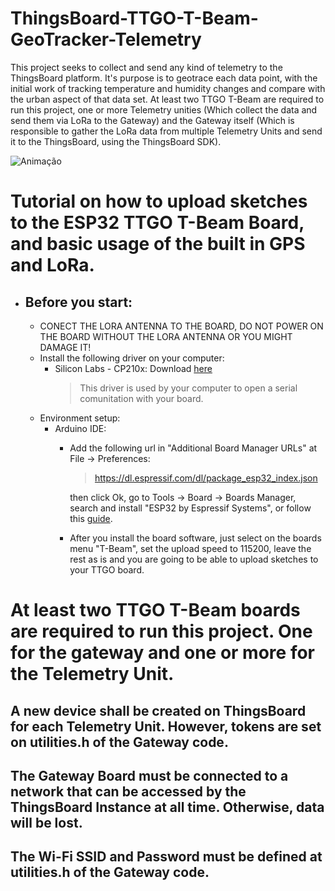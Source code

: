 # ThingsBoard-TTGO-T-Beam-GeoTracker-Telemetry
This project seeks to collect and send any kind of telemetry to the ThingsBoard platform. It's purpose is to geotrace each data point, with the initial work of tracking temperature and humidity changes and compare with the urban aspect of that data set. At least two TTGO T-Beam are required to run this project, one or more Telemetry unities (Which collect the data and send them via LoRa to the Gateway) and the Gateway itself (Which is responsible to gather the LoRa data from multiple Telemetry Units and send it to the ThingsBoard, using the ThingsBoard SDK).

![Animação](https://user-images.githubusercontent.com/22375957/144682160-767af315-0fe9-481e-8302-346752556ded.gif)

# Tutorial on how to upload sketches to the ESP32 TTGO T-Beam Board, and basic usage of the built in GPS and LoRa.

* ## Before you start:
	* CONECT THE LORA ANTENNA TO THE BOARD, DO NOT POWER ON THE BOARD WITHOUT THE LORA ANTENNA OR YOU MIGHT DAMAGE IT!
	* Install the following driver on your computer:
		* Silicon Labs - CP210x: Download [here](https://www.silabs.com/products/development-tools/software/usb-to-uart-bridge-vcp-drivers) 
			> This driver is used by your computer to open a serial comunitation with your board.
	* Environment setup:
		* Arduino IDE:
			* Add the following url in "Additional Board Manager URLs" at File -> Preferences:
				> https://dl.espressif.com/dl/package_esp32_index.json
			
				then click Ok, go to Tools -> Board -> Boards Manager, search and install "ESP32 by Espressif Systems", or follow this [guide](https://randomnerdtutorials.com/installing-the-esp32-board-in-arduino-ide-windows-instructions/).
			* After you install the board software, just select on the boards menu "T-Beam", set the upload speed to 115200, leave the rest as is and you are going to be able to upload sketches to your TTGO board.

# At least two TTGO T-Beam boards are required to run this project. One for the gateway and one or more for the Telemetry Unit.

## A new device shall be created on ThingsBoard for each Telemetry Unit. However, tokens are set on utilities.h of the Gateway code.

## The Gateway Board must be connected to a network that can be accessed by the ThingsBoard Instance at all time. Otherwise, data will be lost.

## The Wi-Fi SSID and Password must be defined at utilities.h of the Gateway code.
